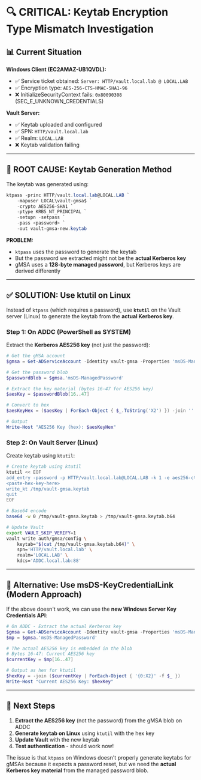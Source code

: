 # 🔍 CRITICAL: Keytab Encryption Type Mismatch Investigation

## 📊 **Current Situation**

**Windows Client (EC2AMAZ-UB1QVDL):**
- ✅ Service ticket obtained: `Server: HTTP/vault.local.lab @ LOCAL.LAB`
- ✅ Encryption type: `AES-256-CTS-HMAC-SHA1-96`
- ❌ InitializeSecurityContext fails: `0x80090308` (SEC_E_UNKNOWN_CREDENTIALS)

**Vault Server:**
- ✅ Keytab uploaded and configured
- ✅ SPN: `HTTP/vault.local.lab`
- ✅ Realm: `LOCAL.LAB`
- ❌ Keytab validation failing

---

## 🚨 **ROOT CAUSE: Keytab Generation Method**

The keytab was generated using:
```powershell
ktpass -princ HTTP/vault.local.lab@LOCAL.LAB `
    -mapuser LOCAL\vault-gmsa$ `
    -crypto AES256-SHA1 `
    -ptype KRB5_NT_PRINCIPAL `
    -setupn -setpass `
    -pass <password> `
    -out vault-gmsa-new.keytab
```

**PROBLEM:**
- `ktpass` uses the password to generate the keytab
- But the password we extracted might not be the **actual Kerberos key**
- gMSA uses a **128-byte managed password**, but Kerberos keys are derived differently

---

## ✅ **SOLUTION: Use ktutil on Linux**

Instead of `ktpass` (which requires a password), use **`ktutil`** on the Vault server (Linux) to generate the keytab from the **actual Kerberos key**.

### **Step 1: On ADDC (PowerShell as SYSTEM)**

Extract the **Kerberos AES256 key** (not just the password):

```powershell
# Get the gMSA account
$gmsa = Get-ADServiceAccount -Identity vault-gmsa -Properties 'msDS-ManagedPassword'

# Get the password blob
$passwordBlob = $gmsa.'msDS-ManagedPassword'

# Extract the key material (bytes 16-47 for AES256 key)
$aesKey = $passwordBlob[16..47]

# Convert to hex
$aesKeyHex = ($aesKey | ForEach-Object { $_.ToString('X2') }) -join ''

# Output
Write-Host "AES256 Key (hex): $aesKeyHex"
```

### **Step 2: On Vault Server (Linux)**

Create keytab using `ktutil`:

```bash
# Create keytab using ktutil
ktutil << EOF
add_entry -password -p HTTP/vault.local.lab@LOCAL.LAB -k 1 -e aes256-cts-hmac-sha1-96
<paste-hex-key-here>
write_kt /tmp/vault-gmsa.keytab
quit
EOF

# Base64 encode
base64 -w 0 /tmp/vault-gmsa.keytab > /tmp/vault-gmsa.keytab.b64

# Update Vault
export VAULT_SKIP_VERIFY=1
vault write auth/gmsa/config \
    keytab="$(cat /tmp/vault-gmsa.keytab.b64)" \
    spn='HTTP/vault.local.lab' \
    realm='LOCAL.LAB' \
    kdcs='ADDC.local.lab:88'
```

---

## 🔄 **Alternative: Use msDS-KeyCredentialLink (Modern Approach)**

If the above doesn't work, we can use the **new Windows Server Key Credentials API**:

```powershell
# On ADDC - Extract the actual Kerberos key
$gmsa = Get-ADServiceAccount -Identity vault-gmsa -Properties 'msDS-ManagedPassword'
$mp = $gmsa.'msDS-ManagedPassword'

# The actual AES256 key is embedded in the blob
# Bytes 16-47: Current AES256 key
$currentKey = $mp[16..47]

# Output as hex for ktutil
$hexKey = -join ($currentKey | ForEach-Object { '{0:X2}' -f $_ })
Write-Host "Current AES256 Key: $hexKey"
```

---

## 🎯 **Next Steps**

1. **Extract the AES256 key** (not the password) from the gMSA blob on ADDC
2. **Generate keytab on Linux** using `ktutil` with the hex key
3. **Update Vault** with the new keytab
4. **Test authentication** - should work now!

The issue is that `ktpass` on Windows doesn't properly generate keytabs for gMSAs because it expects a password reset, but we need the **actual Kerberos key material** from the managed password blob.
